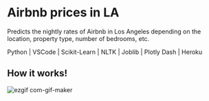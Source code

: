 # Airbnb prices in LA

Predicts the nightly rates of Airbnb in Los Angeles depending on the location, property type, number of bedrooms, etc.

Python | VSCode | Scikit-Learn | NLTK | Joblib | Plotly Dash | Heroku

## How it works!
![ezgif com-gif-maker](https://user-images.githubusercontent.com/67918990/101460122-2b5cfa00-3907-11eb-8892-3adb0edd9d50.gif)
